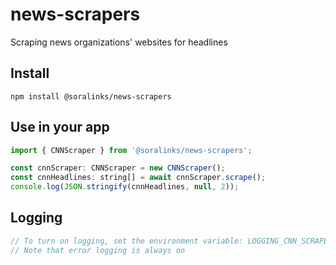 # news-scrapers
Scraping news organizations' websites for headlines

## Install

`npm install @soralinks/news-scrapers`

## Use in your app

```javascript
import { CNNScraper } from '@soralinks/news-scrapers';

const cnnScraper: CNNScraper = new CNNScraper();
const cnnHeadlines: string[] = await cnnScraper.scrape();
console.log(JSON.stringify(cnnHeadlines, null, 2));

```

## Logging
```javascript
// To turn on logging, set the environment variable: LOGGING_CNN_SCRAPER = 'on'
// Note that error logging is always on

```

